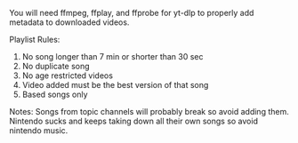 You will need ffmpeg, ffplay, and ffprobe for yt-dlp to properly add metadata to downloaded videos.

Playlist Rules:
1. No song longer than 7 min or shorter than 30 sec
2. No duplicate song
3. No age restricted videos
4. Video added must be the best version of that song
5. Based songs only

Notes:
Songs from topic channels will probably break so avoid adding them. Nintendo sucks and keeps taking down all their own songs so avoid nintendo music.
